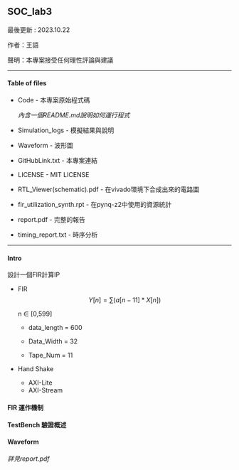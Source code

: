 ## SOC_lab3
最後更新 : 2023.10.22

作者：王語

聲明：本專案接受任何理性評論與建議

---
#### Table of files 
- Code - 本專案原始程式碼
  
  *內含一個README.md說明如何運行程式*
- Simulation_logs - 模擬結果與說明
- Waveform - 波形圖
- GitHubLink.txt - 本專案連結
- LICENSE - MIT LICENSE
- RTL_Viewer(schematic).pdf - 在vivado環境下合成出來的電路圖
- fir_utilization_synth.rpt - 在pynq-z2中使用的資源統計
- report.pdf - 完整的報告
- timing_report.txt - 時序分析

---
#### Intro
設計一個FIR計算IP
- FIR
  $$Y[n] = \sum{(a[n-11]*X[n])}$$

  n ∈ [0,599]

  - data_length = 600

  - Data_Width = 32

  - Tape_Num = 11

- Hand Shake
    - AXI-Lite
    - AXI-Stream

#### FIR 運作機制
 
#### TestBench 驗證概述

#### Waveform
*詳見report.pdf*
